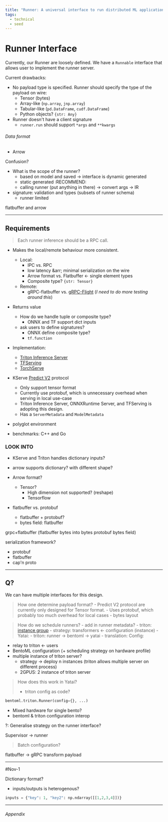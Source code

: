 ```yaml
---
title: "Runner: A universal interface to run distributed ML application"
tags:
  - technical
  - seed
---
```


# Runner Interface

Currently, our Runner are loosely defined. We have a `Runnable` interface that allows user to implement the runner server.

Current drawbacks:
- No payload type is specified. Runner should specify the type of the payload on wire:
	- Tensor (bytes)
	- Array-like (`np.array`, `jnp.array`)
	- Tabular-like (`pd.DataFrame`, `cudf.DataFrame`)
	- Python objects? `{str: Any}`
- Runner doesn't have a client signature
	- `runner.run` should support `*args` and `**kwargs`

###### Data format
- Arrow


Confusion?
- What is the scope of the runner?
	- based on model and saved -> interface is dynamic generated
	- static generated :RECOMMEND:
	- calling runner (put anything in there) -> convert args -> IR
- signature: validation and types (subsets of runner schema)
	- runner limited

flatbuffer and arrow

---

## Requirements

> Each runner inference should be a RPC call.

- Makes the local/remote behaviour more consistent.
	- Local:
		- IPC vs. RPC
		- low latency &arr; minimal serialization on the wire
		- Arrow format vs. Flatbuffer <- single element types
		- Composite type?
			`{str: Tensor}`
	- Remote:
		- gRPC-flatbuffer vs. [gRPC-Flight](https://arrow.apache.org/blog/2019/10/13/introducing-arrow-flight/) (*I need to do more testing around this*)
- Returns value
	- How do we handle tuple or composite type?
		- ONNX and TF support dict inputs
	- ask users to define signatures?
		- ONNX define composite type?
		- `tf.function`
		
- Implementation:
	- [Triton Inference Server][#triton-inference-server]
	- [TFServing](https://github.com/tensorflow/serving)
	- [TorchServe](https://pytorch.org/serve/)
- KServe [Predict V2](https://kserve.github.io/website/modelserving/inference_api/#inference) protocol
	- Only support tensor format
	- Currently use protobuf, which is unnecessary overhead when serving in local use-case 
	- Triton Inference Server, ONNXRuntime Server, and TFServing is adopting this design.
	- Has a `ServerMetadata` and `ModelMetadata`
	

- polyglot environment
- benchmarks: C++ and Go

### LOOK INTO
- KServe and Triton handles dictionary inputs?
- arrow supports dictionary? with different shape?
- Arrow format?
	- Tensor?
		- High dimension not supported? (reshape)
		- Tensorflow

- flatbuffer vs. protobuf
	- flatbuffer + protobuf?
	- bytes field: flatbuffer

grpc+flatbuffer (flatbuffer bytes into bytes protobuf bytes field)

serialization framework?
- protobuf
- flatbuffer
- cap'n proto


---
## Q?

We can have multiple interfaces for this design.

> How one determine payload format?
	- Predict V2 protocol are currently only designed for Tensor format.
	- Uses protobuf, which probably too much overhead for local cases
	- bytes layout

> How do we schedule runners?
	- add in runner metadata?
		- triton: [instance group](https://github.com/triton-inference-server/server/blob/ff131f3b9d7c896c0a91614d6deb3d405d317ecd/docs/user_guide/model_configuration.md)
	- strategy: transformers <- configuration (instance)
	- Yatai:
		- triton: runner -> bentoml -> yatai
		- translation: 
Config:
- relay to triton <- users
- BentoML configuration (+ scheduling strategy on hardware profile)
- multiple instance of triton server?
	- strategy -> deploy n instances (triton allows multiple server on different process)
	- 2GPUS: 2 instance of triton server

> How does this work in Yatai?
> 	- triton config as code?
```python
bentoml.triton.Runner(config={}, ...)
```
- Mixed hardware for single bento?
- bentoml & triton configuration interop

?: Generalise strategy on the runner interface?

Supervisor -> runner

> Batch configuration?

flatbuffer -> gRPC transform payload

---
#Nov-1

Dictionary format?
- inputs/outputs is heterogenous?
```python
inputs = {"key": 1, "key2": np.ndarray([[1,2,3,4]])}
```




---
###### Appendix
[#triton-inference-server]: https://github.com/triton-inference-server/server
[#predict-v2]: https://kserve.github.io/website/modelserving/inference_api/